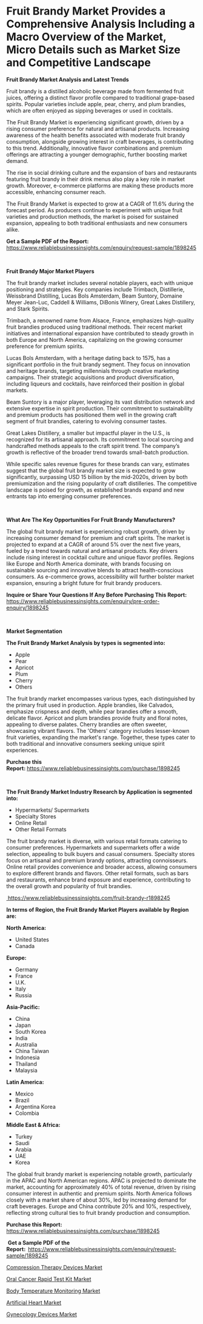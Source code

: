 <p><h1>Fruit Brandy Market Provides a Comprehensive Analysis Including a Macro Overview of the Market, Micro Details such as Market Size and Competitive Landscape</h1></p><p><strong>Fruit Brandy Market Analysis and Latest Trends</strong></p>
<p><p>Fruit brandy is a distilled alcoholic beverage made from fermented fruit juices, offering a distinct flavor profile compared to traditional grape-based spirits. Popular varieties include apple, pear, cherry, and plum brandies, which are often enjoyed as sipping beverages or used in cocktails.</p><p>The Fruit Brandy Market is experiencing significant growth, driven by a rising consumer preference for natural and artisanal products. Increasing awareness of the health benefits associated with moderate fruit brandy consumption, alongside growing interest in craft beverages, is contributing to this trend. Additionally, innovative flavor combinations and premium offerings are attracting a younger demographic, further boosting market demand.</p><p>The rise in social drinking culture and the expansion of bars and restaurants featuring fruit brandy in their drink menus also play a key role in market growth. Moreover, e-commerce platforms are making these products more accessible, enhancing consumer reach.</p><p>The Fruit Brandy Market is expected to grow at a CAGR of 11.6% during the forecast period. As producers continue to experiment with unique fruit varieties and production methods, the market is poised for sustained expansion, appealing to both traditional enthusiasts and new consumers alike.</p></p>
<p><strong>Get a Sample PDF of the Report:&nbsp;</strong> <a href="https://www.reliablebusinessinsights.com/enquiry/request-sample/1898245?utm_campaign=3347&utm_medium=2&utm_source=Github&utm_content=ia&utm_term=07042025&utm_id=fruit-brandy">https://www.reliablebusinessinsights.com/enquiry/request-sample/1898245</a></p>
<p>&nbsp;</p>
<p><strong>Fruit Brandy Major Market Players</strong></p>
<p><p>The fruit brandy market includes several notable players, each with unique positioning and strategies. Key companies include Trimbach, Distillerie, Weissbrand Distilling, Lucas Bols Amsterdam, Beam Suntory, Domaine Meyer Jean-Luc, Caddell & Williams, DiBonis Winery, Great Lakes Distillery, and Stark Spirits.</p><p>Trimbach, a renowned name from Alsace, France, emphasizes high-quality fruit brandies produced using traditional methods. Their recent market initiatives and international expansion have contributed to steady growth in both Europe and North America, capitalizing on the growing consumer preference for premium spirits.</p><p>Lucas Bols Amsterdam, with a heritage dating back to 1575, has a significant portfolio in the fruit brandy segment. They focus on innovation and heritage brands, targeting millennials through creative marketing campaigns. Their strategic acquisitions and product diversification, including liqueurs and cocktails, have reinforced their position in global markets.</p><p>Beam Suntory is a major player, leveraging its vast distribution network and extensive expertise in spirit production. Their commitment to sustainability and premium products has positioned them well in the growing craft segment of fruit brandies, catering to evolving consumer tastes.</p><p>Great Lakes Distillery, a smaller but impactful player in the U.S., is recognized for its artisanal approach. Its commitment to local sourcing and handcrafted methods appeals to the craft spirit trend. The company’s growth is reflective of the broader trend towards small-batch production.</p><p>While specific sales revenue figures for these brands can vary, estimates suggest that the global fruit brandy market size is expected to grow significantly, surpassing USD 15 billion by the mid-2020s, driven by both premiumization and the rising popularity of craft distilleries. The competitive landscape is poised for growth, as established brands expand and new entrants tap into emerging consumer preferences.</p></p>
<p>&nbsp;</p>
<p><strong>What Are The Key Opportunities For Fruit Brandy Manufacturers?</strong></p>
<p><p>The global fruit brandy market is experiencing robust growth, driven by increasing consumer demand for premium and craft spirits. The market is projected to expand at a CAGR of around 5% over the next five years, fueled by a trend towards natural and artisanal products. Key drivers include rising interest in cocktail culture and unique flavor profiles. Regions like Europe and North America dominate, with brands focusing on sustainable sourcing and innovative blends to attract health-conscious consumers. As e-commerce grows, accessibility will further bolster market expansion, ensuring a bright future for fruit brandy producers.</p></p>
<p><strong>Inquire or Share Your Questions If Any Before Purchasing This Report:</strong> <a href="https://www.reliablebusinessinsights.com/enquiry/pre-order-enquiry/1898245?utm_campaign=3347&utm_medium=2&utm_source=Github&utm_content=ia&utm_term=07042025&utm_id=fruit-brandy">https://www.reliablebusinessinsights.com/enquiry/pre-order-enquiry/1898245</a></p>
<p>&nbsp;</p>
<p><strong>Market Segmentation</strong></p>
<p><strong>The Fruit Brandy Market Analysis by types is segmented into:</strong></p>
<p><ul><li>Apple</li><li>Pear</li><li>Apricot</li><li>Plum</li><li>Cherry</li><li>Others</li></ul></p>
<p><p>The fruit brandy market encompasses various types, each distinguished by the primary fruit used in production. Apple brandies, like Calvados, emphasize crispness and depth, while pear brandies offer a smooth, delicate flavor. Apricot and plum brandies provide fruity and floral notes, appealing to diverse palates. Cherry brandies are often sweeter, showcasing vibrant flavors. The 'Others' category includes lesser-known fruit varieties, expanding the market's range. Together, these types cater to both traditional and innovative consumers seeking unique spirit experiences.</p></p>
<p><strong>Purchase this Report:&nbsp;</strong><a href="https://www.reliablebusinessinsights.com/purchase/1898245?utm_campaign=3347&utm_medium=2&utm_source=Github&utm_content=ia&utm_term=07042025&utm_id=fruit-brandy">https://www.reliablebusinessinsights.com/purchase/1898245</a></p>
<p>&nbsp;</p>
<p><strong>The Fruit Brandy Market Industry Research by Application is segmented into:</strong></p>
<p><ul><li>Hypermarkets/ Supermarkets</li><li>Specialty Stores</li><li>Online Retail</li><li>Other Retail Formats</li></ul></p>
<p><p>The fruit brandy market is diverse, with various retail formats catering to consumer preferences. Hypermarkets and supermarkets offer a wide selection, appealing to bulk buyers and casual consumers. Specialty stores focus on artisanal and premium brandy options, attracting connoisseurs. Online retail provides convenience and broader access, allowing consumers to explore different brands and flavors. Other retail formats, such as bars and restaurants, enhance brand exposure and experience, contributing to the overall growth and popularity of fruit brandies.</p></p>
<p><a href="https://www.reliablebusinessinsights.com/fruit-brandy-r1898245?utm_campaign=3347&utm_medium=2&utm_source=Github&utm_content=ia&utm_term=07042025&utm_id=fruit-brandy">&nbsp;https://www.reliablebusinessinsights.com/fruit-brandy-r1898245</a></p>
<p><strong>In terms of Region, the Fruit Brandy Market Players available by Region are:</strong></p>
<p>
    <p> <strong> North America: </strong>
        <ul>
            <li>United States</li>
            <li>Canada</li>
        </ul>
        </p> 
    <p> <strong> Europe: </strong>
        <ul>
            <li>Germany</li>
            <li>France</li>
            <li>U.K.</li>
            <li>Italy</li>
            <li>Russia</li>
        </ul>
        </p> 
    <p> <strong> Asia-Pacific: </strong>
        <ul>
            <li>China</li>
            <li>Japan</li>
            <li>South Korea</li>
            <li>India</li>
            <li>Australia</li>
            <li>China Taiwan</li>
            <li>Indonesia</li>
            <li>Thailand</li>
            <li>Malaysia</li>
        </ul>
        </p> 
    <p> <strong> Latin America: </strong>
        <ul>
            <li>Mexico</li>
            <li>Brazil</li>
            <li>Argentina Korea</li>
            <li>Colombia</li>
        </ul>
        </p> 
    <p> <strong> Middle East & Africa: </strong>
        <ul>
            <li>Turkey</li>
            <li>Saudi</li>
            <li>Arabia</li>
            <li>UAE</li>
            <li>Korea</li>
        </ul>
    </p>
    </p>
<p><p>The global fruit brandy market is experiencing notable growth, particularly in the APAC and North American regions. APAC is projected to dominate the market, accounting for approximately 40% of total revenue, driven by rising consumer interest in authentic and premium spirits. North America follows closely with a market share of about 30%, led by increasing demand for craft beverages. Europe and China contribute 20% and 10%, respectively, reflecting strong cultural ties to fruit brandy production and consumption.</p></p>
<p><strong>Purchase this Report: </strong><a href="https://www.reliablebusinessinsights.com/purchase/1898245?utm_campaign=3347&utm_medium=2&utm_source=Github&utm_content=ia&utm_term=07042025&utm_id=fruit-brandy">https://www.reliablebusinessinsights.com/purchase/1898245</a></p>
<p>&nbsp;<strong>Get a Sample PDF of the Report:&nbsp;&nbsp;</strong><a href="https://www.reliablebusinessinsights.com/enquiry/request-sample/1898245?utm_campaign=3347&utm_medium=2&utm_source=Github&utm_content=ia&utm_term=07042025&utm_id=fruit-brandy">https://www.reliablebusinessinsights.com/enquiry/request-sample/1898245</a></p>
<p><strong></strong></p>
<p><p><a href="https://www.linkedin.com/pulse/market-size-scope-compression-therapy-devices-forecasted-4opxe?utm_campaign=3347&utm_medium=2&utm_source=Github&utm_content=ia&utm_term=07042025&utm_id=fruit-brandy">Compression Therapy Devices Market</a></p><p><a href="https://www.linkedin.com/pulse/size-share-projected-growth-rate-oral-cancer-rapid-test-kit-9hnqe?utm_campaign=3347&utm_medium=2&utm_source=Github&utm_content=ia&utm_term=07042025&utm_id=fruit-brandy">Oral Cancer Rapid Test Kit Market</a></p><p><a href="https://www.linkedin.com/pulse/market-size-growth-body-temperature-monitoring-markrt-upcoming-bxoye?utm_campaign=3347&utm_medium=2&utm_source=Github&utm_content=ia&utm_term=07042025&utm_id=fruit-brandy">Body Temperature Monitoring Market</a></p><p><a href="https://www.linkedin.com/pulse/revenue-projections-growth-forecast-artificial-heart-market-npnge?utm_campaign=3347&utm_medium=2&utm_source=Github&utm_content=ia&utm_term=07042025&utm_id=fruit-brandy">Artificial Heart Market</a></p><p><a href="https://www.linkedin.com/pulse/in-depth-study-gynecology-devices-market-size-dynamics-nkrde?utm_campaign=3347&utm_medium=2&utm_source=Github&utm_content=ia&utm_term=07042025&utm_id=fruit-brandy">Gynecology Devices Market</a></p></p>